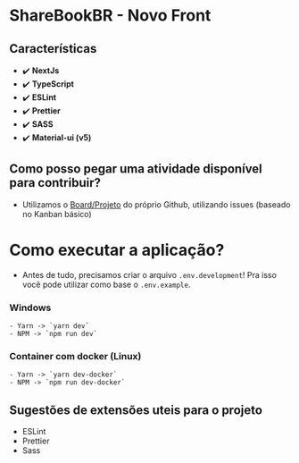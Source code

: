 # ShareBookBR - Novo Front

## Características

-   :heavy_check_mark: **NextJs**
-   :heavy_check_mark: **TypeScript**
-   :heavy_check_mark: **ESLint**
-   :heavy_check_mark: **Prettier**
-   :heavy_check_mark: **SASS**
-   :heavy_check_mark: **Material-ui (v5)**

## Como posso pegar uma atividade disponível para contribuir?

-   Utilizamos o [Board/Projeto](https://github.com/SharebookBR/sharebook-frontend-next/projects/1) do próprio Github, utilizando issues (baseado no
    Kanban básico)

# Como executar a aplicação?

-   Antes de tudo, precisamos criar o arquivo `.env.development`! Pra isso você pode utilizar como base o `.env.example`.

### Windows

    - Yarn -> `yarn dev`
    - NPM -> `npm run dev`

### Container com docker (Linux)

    - Yarn -> `yarn dev-docker`
    - NPM -> `npm run dev-docker`

## Sugestões de extensões uteis para o projeto

-   ESLint
-   Prettier
-   Sass
